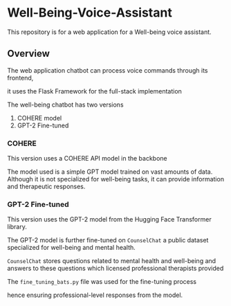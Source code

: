 # Well-Being-Voice-Assistant

This repository is for a web application for a Well-being voice assistant.

## Overview


The web application chatbot can process voice commands through its frontend, 

it uses the Flask Framework for the full-stack implementation

The well-being chatbot has two versions

1. COHERE model
2. GPT-2 Fine-tuned

### COHERE 

This version uses a COHERE API model in the backbone

The model used is a simple GPT model trained on vast amounts of data. Although it is not specialized for well-being tasks, it can provide information and therapeutic responses.

### GPT-2 Fine-tuned

This version uses the GPT-2 model from the Hugging Face Transformer library.

The GPT-2 model is further fine-tuned on `CounselChat` a public dataset specialized for well-being and mental health.

`CounselChat` stores questions related to mental health and well-being and answers to these questions which licensed professional therapists provided

The `fine_tuning_bats.py` file was used for the fine-tuning process

hence ensuring professional-level responses from the model. 

